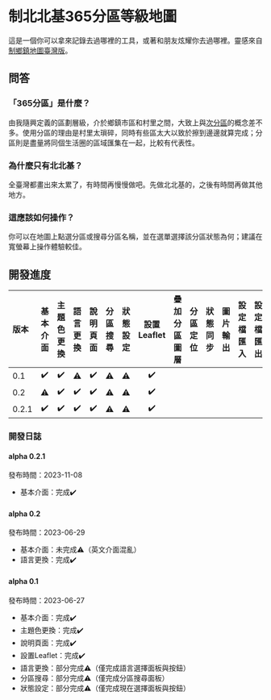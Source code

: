 # 制北北基365分區等級地圖

這是一個你可以拿來記錄去過哪裡的工具，或著和朋友炫耀你去過哪裡。靈感來自[制鄉鎮地圖臺灣版](https://github.com/mb10001114/townTaiwan)。

## 問答

### 「365分區」是什麼？

由我隨興定義的區劃層級，介於鄉鎮市區和村里之間，大致上與[次分區](https://zh.wikipedia.org/zh-tw/臺北市次分區列表)的概念差不多。使用分區的理由是村里太瑣碎，同時有些區太大以致於擦到邊邊就算完成；分區則是盡量將同個生活圈的區域匯集在一起，比較有代表性。

### 為什麼只有北北基？

全臺灣都畫出來太累了，有時間再慢慢做吧。先做北北基的，之後有時間再做其他地方。

### 這應該如何操作？

你可以在地圖上點選分區或搜尋分區名稱，並在選單選擇該分區狀態為何；建議在寬螢幕上操作體驗較佳。

## 開發進度

**版本**|**基本介面**|**主題色更換**|**語言更換**|**說明頁面**|**分區搜尋**|**狀態設定**|**設置Leaflet**|**疊加分區圖層**|**分區定位**|**狀態同步**|**圖片輸出**|**設定檔匯入**|**設定檔匯出**|**發布GitHub Page**
:------|:-----:|:-----:|:-----:|:-----:|:-----:|:-----:|:-----:|:-----:|:-----:|:-----:|:-----:|:-----:|:-----:|:-----:
0.1  |✔️|✔️|⚠️|✔️|⚠️|⚠️|✔️| | | | | | |
0.2  |⚠️|✔️|✔️|✔️|⚠️|⚠️|✔️| | | | | | |
0.2.1|✔️|✔️|✔️|✔️|⚠️|⚠️|✔️| | | | | | |

### 開發日誌

#### alpha 0.2.1

發布時間：2023-11-08

- 基本介面：完成✔️

#### alpha 0.2

發布時間：2023-06-29

- 基本介面：未完成⚠️（英文介面混亂）
- 語言更換：完成✔️

#### alpha 0.1

發布時間：2023-06-27

- 基本介面：完成✔️
- 主題色更換：完成✔️
- 說明頁面：完成✔️
- 設置Leaflet：完成✔️
- 語言更換：部分完成⚠️（僅完成語言選擇面板與按鈕）
- 分區搜尋：部分完成⚠️（僅完成分區搜尋面板）
- 狀態設定：部分完成⚠️（僅完成現在選擇面板與按鈕）
